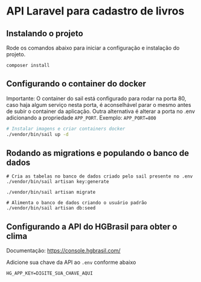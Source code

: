 # API Laravel para cadastro de livros

## Instalando o projeto

Rode os comandos abaixo para iniciar a configuração e instalação do projeto.

```
composer install
```

## Configurando o container do docker

Importante: O container do sail está configurado para rodar na porta 80, caso haja algum serviço nesta porta,
é aconselhável parar o mesmo antes de subir o container da aplicação.
Outra alternativa é alterar a porta no .env adicionando a propriedade `APP_PORT`.
Exemplo: `APP_PORT=800`

```bash
# Instalar imagens e criar containers docker
./vendor/bin/sail up -d
```

## Rodando as migrations e populando o banco de dados
```
# Cria as tabelas no banco de dados criado pelo sail presente no .env
./vendor/bin/sail artisan key:generate

./vendor/bin/sail artisan migrate

# Alimenta o banco de dados criando o usuário padrão
./vendor/bin/sail artisan db:seed
```

## Configurando a API do HGBrasil para obter o clima
Documentação: https://console.hgbrasil.com/

Adicione sua chave da API ao `.env` conforme abaixo

```
HG_APP_KEY=DIGITE_SUA_CHAVE_AQUI
```
